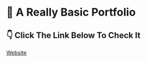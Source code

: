 # 📂 A Really Basic Portfolio

## 👇 Click The Link Below To Check It
[Website](https://forjoee.github.io/Basic-Portofolio/)
